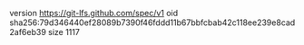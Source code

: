 version https://git-lfs.github.com/spec/v1
oid sha256:79d346440ef28089b7390f46fddd11b67bbfcbab42c118ee239e8cad2af6eb39
size 1117
